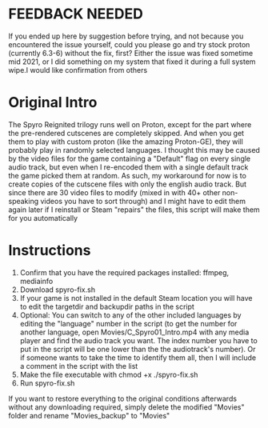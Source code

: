 

# FEEDBACK NEEDED
If you ended up here by suggestion before trying, and not because you encountered the issue yourself, could you please go and try stock proton (currently 6.3-6) without the fix, first? Either the issue was fixed sometime mid 2021, or I did something on my system that fixed it during a full system wipe.I would like confirmation from others 





# Original Intro
The Spyro Reignited trilogy runs well on Proton, except for the part where the pre-rendered cutscenes are completely skipped.
And when you get them to play with custom proton (like the amazing Proton-GE), they will probably play in randomly selected languages. I thought this may be caused by the video files for the game containing a "Default" flag on every single audio track, but even when I re-encoded them with a single default track the game picked them at random. As such, my workaround for now is to create copies of the cutscene files with only the english audio track. But since there are 30 video files to modify (mixed in with 40+ other non-speaking videos you have to sort through) and I might have to edit them again later if I reinstall or Steam "repairs" the files, this script will make them for you automatically

# Instructions
 1. Confirm that you have the required packages installed: ffmpeg, mediainfo
 2. Download spyro-fix.sh
 3. If your game is not installed in the default Steam location you will have to edit the targetdir and backupdir paths in the script
 4. Optional: You can switch to any of the other included languages by editing the "language" number in the script (to get the number for another language, open Movies/C_Spyro01_Intro.mp4 with any media player and find the audio track you want. The index number you have to put in the script will be one lower than the the audiotrack's number). Or if someone wants to take the time to identify them all, then I will include a comment in the script with the list
 5. Make the file executable with chmod +x ./spyro-fix.sh
 6. Run spyro-fix.sh


If you want to restore everything to the original conditions afterwards without any downloading required, simply delete the modified "Movies" folder and rename "Movies_backup" to "Movies"
